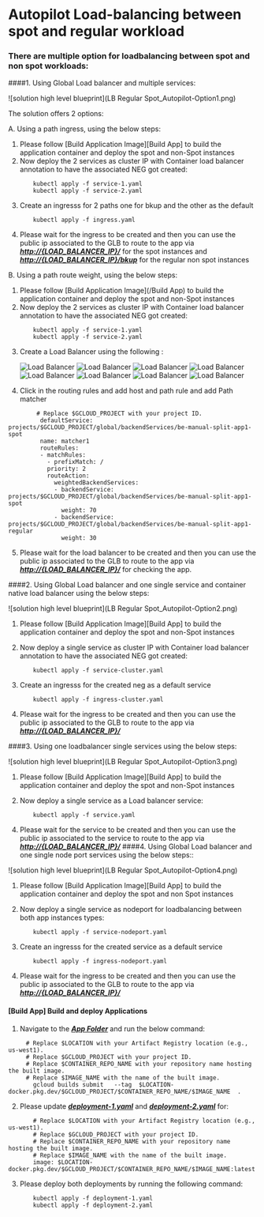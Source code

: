 # Autopilot Load-balancing between spot and regular workload

### There are multiple option for loadbalancing between spot and non spot workloads:
####1. Using Global Load balancer and multiple services:

![solution high level blueprint](LB Regular Spot_Autopilot-Option1.png)


The solution offers 2 options:

A. Using a path ingress, using the below steps:
1. Please follow [Build Application Image][Build App] to build the application container and deploy the spot and non-Spot instances
2. Now deploy the 2 services as cluster IP with Container load balancer annotation to have the associated NEG got created:
 ```
        kubectl apply -f service-1.yaml
        kubectl apply -f service-2.yaml
 ```
3. Create an ingresss for 2 paths one for bkup and the other as the default
 ```
        kubectl apply -f ingress.yaml
 ```
4. Please wait for the ingress to be created and then you can use the public ip associated to the GLB to route to the app via ***[http://{LOAD_BALANCER_IP}/](http://{LOAD_BALANCER_IP}/)*** for the spot instances and ***[http://{LOAD_BALANCER_IP}/bkup](http://{LOAD_BALANCER_IP}/bkup)*** for the regular non spot instances

B. Using a path route weight, using the below steps:
1. Please follow [Build Application Image](/Build App) to build the application container and deploy the spot and non-Spot instances
2. Now deploy the 2 services as cluster IP with Container load balancer annotation to have the associated NEG got created:
 ```
        kubectl apply -f service-1.yaml
        kubectl apply -f service-2.yaml
 ```
3. Create a Load Balancer using the following :

   ![Load Balancer](1.png)
   ![Load Balancer](2.png)
   ![Load Balancer](3.png)
   ![Load Balancer](4.png)
   ![Load Balancer](5.png)
   ![Load Balancer](6.png)
   ![Load Balancer](5.png)
   ![Load Balancer](7.png)
4. Click in the routing rules and add host and path rule and add Path matcher

```
        # Replace $GCLOUD_PROJECT with your project ID.
         defaultService: projects/$GCLOUD_PROJECT/global/backendServices/be-manual-split-app1-spot
         name: matcher1
         routeRules:
         - matchRules:
           - prefixMatch: /
           priority: 2
           routeAction:
             weightedBackendServices:
             - backendService: projects/$GCLOUD_PROJECT/global/backendServices/be-manual-split-app1-spot
               weight: 70
             - backendService: projects/$GCLOUD_PROJECT/global/backendServices/be-manual-split-app1-regular
               weight: 30
```
5. Please wait for the load balancer to be created and then you can use the public ip associated to the GLB to route to the app via ***[http://{LOAD_BALANCER_IP}/](http://{LOAD_BALANCER_IP}/)***  for checking the app.

####2. Using Global Load balancer and one single service and container native load balancer using the  below steps:

![solution high level blueprint](LB Regular Spot_Autopilot-Option2.png)

1. Please follow [Build Application Image][Build App] to build the application container and deploy the spot and non-Spot instances

2. Now deploy  a single service as cluster IP with Container load balancer annotation to have the associated NEG got created:
 ```
        kubectl apply -f service-cluster.yaml
 ```
3. Create an ingresss for the created neg as a default service
 ```
        kubectl apply -f ingress-cluster.yaml
 ```
4. Please wait for the ingress to be created and then you can use the public ip associated to the GLB to route to the app via ***[http://{LOAD_BALANCER_IP}/](http://{LOAD_BALANCER_IP}/)***

####3. Using  one loadbalancer single services using the  below steps:

![solution high level blueprint](LB Regular Spot_Autopilot-Option3.png)

1. Please follow [Build Application Image][Build App] to build the application container and deploy the spot and non-Spot instances

2. Now deploy  a single service as a Load balancer service:
 ```
        kubectl apply -f service.yaml
 ```
4. Please wait for the service to be created and then you can use the public ip associated to the service to route to the app via ***[http://{LOAD_BALANCER_IP}/](http://{LOAD_BALANCER_IP}/)***
####4. Using Global Load balancer and one single node port services using the  below steps::

![solution high level blueprint](LB Regular Spot_Autopilot-Option4.png)

1. Please follow [Build Application Image][Build App] to build the application container and deploy the spot and non Spot instances

2. Now deploy  a single service as nodeport for loadbalancing between both app instances types:
 ```
        kubectl apply -f service-nodeport.yaml
 ```
3. Create an ingresss for the created service as a default service
 ```
        kubectl apply -f ingress-nodeport.yaml
 ```
4. Please wait for the ingress to be created and then you can use the public ip associated to the GLB to route to the app via ***[http://{LOAD_BALANCER_IP}/](http://{LOAD_BALANCER_IP}/)***

#### [Build App] Build and deploy Applications
1. Navigate to the  ***[App Folder](app)*** and run the below command:

```
     # Replace $LOCATION with your Artifact Registry location (e.g., us-west1).
     # Replace $GCLOUD_PROJECT with your project ID.
     # Replace $CONTAINER_REPO_NAME with your repository name hosting the built image.
     # Replace $IMAGE_NAME with the name of the built image.
       gcloud builds submit   --tag  $LOCATION-docker.pkg.dev/$GCLOUD_PROJECT/$CONTAINER_REPO_NAME/$IMAGE_NAME  .
```
2. Please update ***[deployment-1.yaml](deployment-1.yaml)***  and ***[deployment-2.yaml](deployment-2.yaml)***  for:
 ```
        # Replace $LOCATION with your Artifact Registry location (e.g., us-west1).
        # Replace $GCLOUD_PROJECT with your project ID.
        # Replace $CONTAINER_REPO_NAME with your repository name hosting the built image.
        # Replace $IMAGE_NAME with the name of the built image.
        image: $LOCATION-docker.pkg.dev/$GCLOUD_PROJECT/$CONTAINER_REPO_NAME/$IMAGE_NAME:latest
  ```
3. Please deploy both deployments by running the following command:
 ```
        kubectl apply -f deployment-1.yaml
        kubectl apply -f deployment-2.yaml
  ```